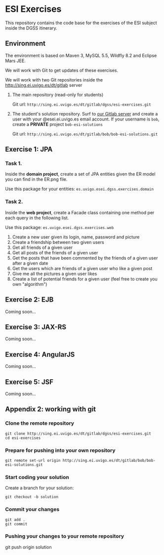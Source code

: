 # ESI Exercises

This repository contains the code base for the exercises of the ESI subject inside the DGSS itinerary.

## Environment

The environment is based on Maven 3, MySQL 5.5, Wildfly 8.2 and Eclipse Mars JEE.

We will work with Git to get updates of these exercises.

We will work with two Git repositories inside the http://sing.ei.uvigo.es/dt/gitlab server

1. The main repository (read-only for students)

    Git url: `http://sing.ei.uvigo.es/dt/gitlab/dgss/esi-exercises.git`

2. The student's solution repository. Surf to [our Gitlab server](http://sing.ei.uvigo.es/dt/gitlab) and create a user
with your @esei.ei.uvigo.es email account. If your username is `bob`, create a **PRIVATE** project `bob-esi-solutions`

    Git url: `http://sing.ei.uvigo.es/dt/gitlab/bob/bob-esi-solutions.git`

## Exercise 1: JPA

### Task 1.
Inside the **domain project**, create a set of JPA entities given the ER model
you can find in the ER.png file.

Use this package for your entities: `es.uvigo.esei.dgss.exercises.domain`

### Task 2.
Inside the **web project**, create a Facade class containing one method 
per each query in the following list.

Use this package: `es.uvigo.esei.dgss.exercises.web`

1. Create a new user given its login, name, password and picture
2. Create a friendship between two given users
3. Get all friends of a given user
4. Get all posts of the friends of a given user
5. Get the posts that have been commented by the friends of a given user after a given date
6. Get the users which are friends of a given user who like a given post
7. Give me all the pictures a given user likes
8. Create a list of potential friends for a given user (feel free to create you own "algorithm")


## Exercise 2: EJB
Coming soon...

## Exercise 3: JAX-RS
Coming soon...

## Exercise 4: AngularJS
Coming soon...

## Exercise 5: JSF
Coming soon...

## Appendix 2: working with git

### Clone the remote repository  
    git clone http://sing.ei.uvigo.es/dt/gitlab/dgss/esi-exercises.git
    cd esi-exercises

### Prepare for pushing into your own repository
    git remote set-url origin http://sing.ei.uvigo.es/dt/gitlab/bob/bob-esi-solutions.git

### Start coding your solution
Create a branch for your solution:

    git checkout -b solution

### Commit your changes
    git add .
    git commit   

### Pushing your changes to your remote repository
   git push origin solution

  
